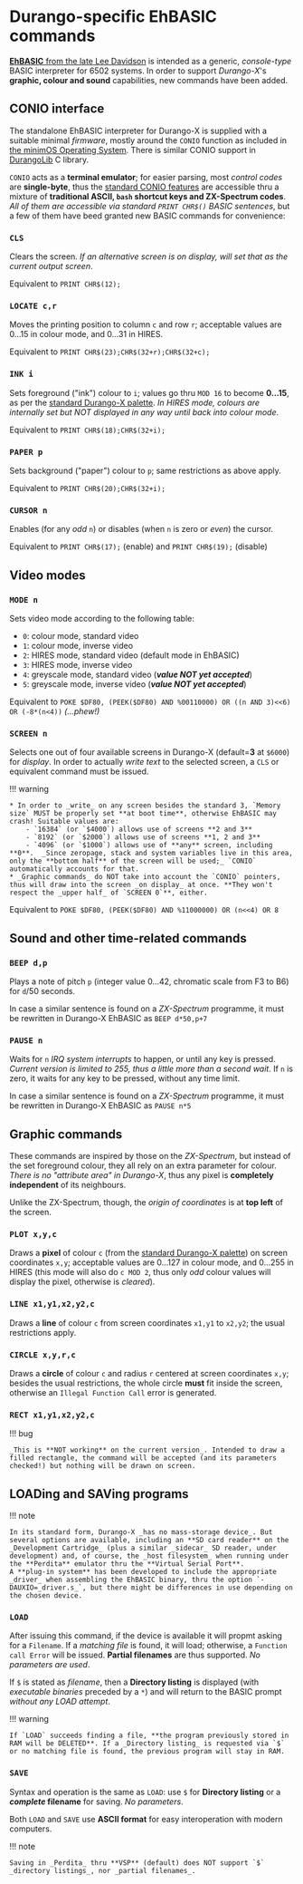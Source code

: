 # Durango-specific EhBASIC commands

[**EhBASIC** from the late Lee Davidson](http://forum.6502.org/viewforum.php?f=5) is intended as a generic, _console-type_ BASIC interpreter for 6502 systems.
In order to support _Durango-X_'s **graphic, colour and sound** capabilities, new commands have been added.

## CONIO interface

The standalone EhBASIC interpreter for Durango-X is supplied with a suitable minimal _firmware_, mostly around the `CONIO` function as included in
[the minimOS Operating System](https://github.com/zuiko21/minimOS/tree/master/OS). There is similar CONIO support in
[DurangoLib](https://github.com/durangoretro/DurangoLib/blob/main/asm/conio.s) C library.

`CONIO` acts as a **terminal emulator**; for easier parsing, most _control codes_ are **single-byte**, thus the [standard CONIO features](conio.md) are accessible
thru a mixture of **traditional ASCII, `bash` shortcut keys and ZX-Spectrum codes**. _All of them are accessible via standard `PRINT CHR$()` BASIC sentences_, but
a few of them have beed granted new BASIC commands for convenience:

### `CLS`

Clears the screen. _If an alternative screen is on display, will set that as the current output screen_.

Equivalent to `PRINT CHR$(12);`

### `LOCATE c,r`

Moves the printing position to column `c` and row `r`; acceptable values are 0...15 in colour mode, and 0...31 in HIRES.

Equivalent to `PRINT CHR$(23);CHR$(32+r);CHR$(32+c);`

### `INK i`

Sets foreground ("ink") colour to `i`; values go thru `MOD 16` to become **0...15**, as per the [standard Durango-X palette](../hardware/palette.md). _In HIRES mode, colours are internally set
but NOT displayed in any way until back into colour mode_.

Equivalent to `PRINT CHR$(18);CHR$(32+i);`

### `PAPER p`

Sets background ("paper") colour to `p`; same restrictions as above apply.

Equivalent to `PRINT CHR$(20);CHR$(32+i);`

### `CURSOR n`

Enables (for any _odd_ `n`) or disables (when `n` is zero or _even_) the cursor.

Equivalent to `PRINT CHR$(17);` (enable) and `PRINT CHR$(19);` (disable)

## Video modes

### `MODE n`

Sets video mode according to the following table:

* `0`: colour mode, standard video
* `1`: colour mode, inverse video
* `2`: HIRES mode, standard video (default mode in EhBASIC)
* `3`: HIRES mode, inverse video
* `4`: greyscale mode, standard video (_**value NOT yet accepted**_)
* `5`: greyscale mode, inverse video (_**value NOT yet accepted**_)

Equivalent to `POKE $DF80, (PEEK($DF80) AND %00110000) OR ((n AND 3)<<6) OR (-8*(n<4))` _(...phew!)_

### `SCREEN n`

Selects one out of four available screens in Durango-X (default=**3** at `$6000`) for _display_. In order to actually _write text_ to the selected screen,
a `CLS` or equivalent command must be issued.

!!! warning

	* In order to _write_ on any screen besides the standard 3, `Memory size` MUST be properly set **at boot time**, otherwise EhBASIC may crash! Suitable values are:
		- `16384` (or `$4000`) allows use of screens **2 and 3**
		- `8192` (or `$2000`) allows use of screens **1, 2 and 3**
		- `4096` (or `$1000`) allows use of **any** screen, including **0**.  _Since zeropage, stack and system variables live in this area, only the **bottom half** of the screen will be used;_ `CONIO` automatically accounts for that.
	* _Graphic commands_ do NOT take into account the `CONIO` pointers, thus will draw into the screen _on display_ at once. **They won't respect the _upper half_ of `SCREEN 0`**, either.

Equivalent to `POKE $DF80, (PEEK($DF80) AND %11000000) OR (n<<4) OR 8`

## Sound and other time-related commands

### `BEEP d,p`

Plays a note of pitch `p` (integer value 0...42, chromatic scale from F3 to B6) for `d`/50 seconds.

In case a similar sentence is found on a _ZX-Spectrum_ programme, it must be rewritten in Durango-X EhBASIC as `BEEP d*50,p+7`

### `PAUSE n`

Waits for `n` _IRQ system interrupts_ to happen, or until any key is pressed. _Current version is limited to 255, thus a little more than a second wait_.
If `n` is zero, it waits for any key to be pressed, without any time limit.

In case a similar sentence is found on a _ZX-Spectrum_ programme, it must be rewritten in Durango-X EhBASIC as `PAUSE n*5`

## Graphic commands

These commands are inspired by those on the _ZX-Spectrum_, but instead of the set foreground colour, they all rely on an extra parameter for colour.
_There is no "attribute area" in Durango-X_, thus any pixel is **completely independent** of its neighbours.

Unlike the ZX-Spectrum, though, the _origin of coordinates_ is at **top left** of the screen.

### `PLOT x,y,c`

Draws a **pixel** of colour `c` (from the [standard Durango-X palette](../hardware/palette.md)) on screen coordinates `x,y`; acceptable values are 0...127 in colour mode,
and 0...255 in HIRES (this mode will also do `c MOD 2`, thus only _odd_ colour values will display the pixel, otherwise is _cleared_).

### `LINE x1,y1,x2,y2,c`

Draws a **line** of colour `c` from screen coordinates `x1,y1` to `x2,y2`; the usual restrictions apply.

### `CIRCLE x,y,r,c`

Draws a **circle** of colour `c` and radius `r` centered at screen coordinates `x,y`; besides the usual restrictions,
the whole circle **must** fit inside the screen, otherwise an `Illegal Function Call` error is generated.

### `RECT x1,y1,x2,y2,c`

!!! bug

	_This is **NOT working** on the current version_. Intended to draw a filled rectangle, the command will be accepted (and its parameters checked!) but nothing will be drawn on screen.

## LOADing and SAVing programs

!!! note

	In its standard form, Durango-X _has no mass-storage device_. But several options are available, including an **SD card reader** on the _Development Cartridge_ (plus a similar _sidecar_ SD reader, under development) and, of course, the _host filesystem_ when running under the **Perdita** emulator thru the **Virtual Serial Port**.
	A **plug-in system** has been developed to include the appropriate _driver_ when assembling the EhBASIC binary, thru the option `-DAUXIO=_driver.s_`, but there might be differences in use depending on the chosen device.
	
### `LOAD`

After issuing this command, if the device is available it will propmt asking for a `Filename`. If a _matching file_ is found, it will load;
otherwise, a `Function call Error` will be issued. **Partial filenames** are thus supported. _No parameters are used_.

If `$` is stated as _filename_, then a **Directory listing** is displayed (with _executable binaries_ preceded by a `*`) and will return
to the BASIC prompt _without any LOAD attempt_.

!!! warning

	If `LOAD` succeeds finding a file, **the program previously stored in RAM will be DELETED**. If a _Directory listing_ is requested via `$`
	or no matching file is found, the previous program will stay in RAM.

### `SAVE`

Syntax and operation is the same as `LOAD`: use `$` for **Directory listing** or a **_complete_ filename** for saving. _No parameters_.

Both `LOAD` and `SAVE` use **ASCII format** for easy interoperation with modern computers.

!!! note

	Saving in _Perdita_ thru **VSP** (default) does NOT support `$` _directory listings_, nor _partial filenames_.
